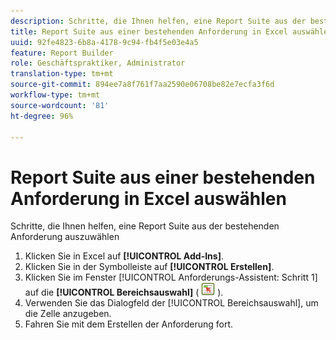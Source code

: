 ```yaml
---
description: Schritte, die Ihnen helfen, eine Report Suite aus der bestehenden Anforderung auszuwählen
title: Report Suite aus einer bestehenden Anforderung in Excel auswählen
uuid: 92fe4823-6b8a-4178-9c94-fb4f5e03e4a5
feature: Report Builder
role: Geschäftspraktiker, Administrator
translation-type: tm+mt
source-git-commit: 894ee7a8f761f7aa2590e06708be82e7ecfa3f6d
workflow-type: tm+mt
source-wordcount: '81'
ht-degree: 96%

---
```



# Report Suite aus einer bestehenden Anforderung in Excel auswählen

Schritte, die Ihnen helfen, eine Report Suite aus der bestehenden Anforderung auszuwählen

1. Klicken Sie in Excel auf **[!UICONTROL Add-Ins]**.
1. Klicken Sie in der Symbolleiste auf **[!UICONTROL Erstellen]**.
1. Klicken Sie im Fenster [!UICONTROL Anforderungs-Assistent: Schritt 1] auf die **[!UICONTROL Bereichsauswahl]** ( ![](assets/select_cell_icon.png) ).
1. Verwenden Sie das Dialogfeld der [!UICONTROL Bereichsauswahl], um die Zelle anzugeben.
1. Fahren Sie mit dem Erstellen der Anforderung fort.
